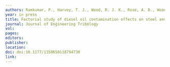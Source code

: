 ```yaml
---
authors: Ramkumar, P., Harvey, T. J., Wood, R. J. K., Rose, A. D., Woods, D. C. and Lewis, S. M. 
year: in press 
title: Factorial study of diesel oil contamination effects on steel and ceramic sliding contacts 
journal: Journal of Engineering Tribology 
vol: 
pages: 
editors: 
publisher: 
location: 
doi: doi:10.1177/1350650118794730 
link: 
---
```

 
